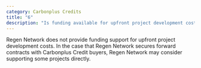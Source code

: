```yaml
---
category: Carbonplus Credits
title: "6"
description: "Is funding available for upfront project development costs? "
---
```

Regen Network does not provide funding support for upfront project development costs. In the case that Regen Network secures forward contracts with Carbonplus Credit buyers, Regen Network may consider supporting some projects directly.